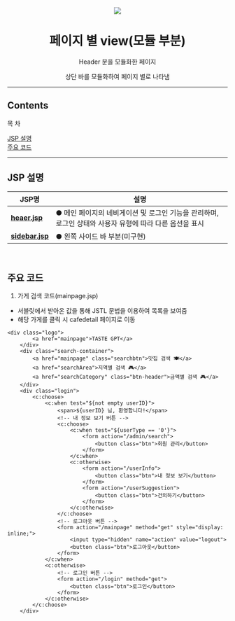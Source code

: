 <div align="center">
<img src="https://github.com/user-attachments/assets/9a6fddc1-7c8f-4e4c-8ce0-e5cd36dbaee2">
</div>


<h1 align="center">
  페이지 별 view(모듈 부분)
</h1>

<p align="center"> Header 분을 모듈화한 페이지 </p>
<p align="center"> 상단 바를 모듈화하여 페이지 별로 나타냄  <br>
  
--- 

## Contents
<p align="left">목 차</p>
<p align="left">
  <a href="#JSP-설명">JSP 설명</a> <br>
  <a href="#주요-코드">주요 코드</a> 
</p>

---

## JSP 설명


| JSP명                | 설명                                                                                                                                                       |
|----------------------------|------------------------------------------------------------------------------------------------------------------------------------------------------------|
| **[heaer.jsp](heaer.jsp)**        |   ●  메인 페이지의 네비게이션 및 로그인 기능을 관리하며, 로그인 상태와 사용자 유형에 따라 다른 옵션을 표시     |
| **[sidebar.jsp](sidebar.jsp)**               |   ● 왼쪽 사이드 바 부분(미구현)    |

<br>

## 주요 코드
1. 가게 검색 코드(mainpage.jsp)
 - 서블릿에서 받아온 값을 통해 JSTL 문법을 이용하여 목록을 보여줌
 - 해당 가게를 클릭 시 cafedetail 페이지로 이동
     
```
<div class="logo">
        <a href="mainpage">TASTE GPT</a>
    </div>
    <div class="search-container">
        <a href="mainpage" class="searchbtn">맛집 검색 🍽️</a>
        <a href="searchArea">지역별 검색 🎮</a>
        <a href="searchCategory" class="btn-header">금액별 검색 🎮</a>
    </div>
    <div class="login">
        <c:choose>
            <c:when test="${not empty userID}">
                <span>${userID} 님, 환영합니다!</span>
                <!-- 내 정보 보기 버튼 -->
                <c:choose>
                    <c:when test="${userType == '0'}">
                        <form action="/admin/search">
                            <button class="btn">회원 관리</button>
                        </form>
                    </c:when>
                    <c:otherwise>
                        <form action="/userInfo">
                            <button class="btn">내 정보 보기</button>
                        </form>
                        <form action="/userSuggestion">
                            <button class="btn">건의하기</button>
                        </form>
                    </c:otherwise>
                </c:choose>
                <!-- 로그아웃 버튼 -->
                <form action="/mainpage" method="get" style="display: inline;">
                    <input type="hidden" name="action" value="logout">
                    <button class="btn">로그아웃</button>
                </form>
            </c:when>
            <c:otherwise>
                <!-- 로그인 버튼 -->
                <form action="/login" method="get">
                    <button class="btn">로그인</button>
                </form>
            </c:otherwise>
        </c:choose>
    </div>
```
<br>
